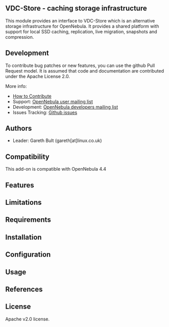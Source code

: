 ## VDC-Store - caching storage infrastructure
This module provides an interface to VDC-Store which is an alternative storage infrastructure for OpenNebula. It provides a shared platform with support for local SSD caching, replication, live migration, snapshots and compression.
## Development
To contribute bug patches or new features, you can use the github Pull Request model. It is assumed that code and documentation are contributed under the Apache License 2.0. 

More info:
* [How to Contribute](http://opennebula.org/addons/contribute/)
* Support: [OpenNebula user mailing list](http://opennebula.org/community/mailinglists)
* Development: [OpenNebula developers mailing list](http://opennebula.org/community/mailinglists)
* Issues Tracking: [Github issues](https://github.com/OpenNebula/addon-storage-vdc/issues)

## Authors

* Leader: Gareth Bult (gareth[at]linux.co.uk)

## Compatibility

This add-on is compatible with OpenNebula 4.4

## Features

## Limitations

## Requirements

## Installation

## Configuration

## Usage 

## References

## License

Apache v2.0 license.

